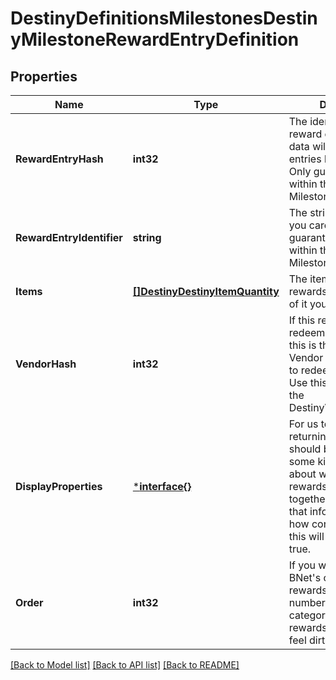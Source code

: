 # DestinyDefinitionsMilestonesDestinyMilestoneRewardEntryDefinition

## Properties
Name | Type | Description | Notes
------------ | ------------- | ------------- | -------------
**RewardEntryHash** | **int32** | The identifier for this reward entry. Runtime data will refer to reward entries by this hash. Only guaranteed unique within the specific Milestone. | [optional] [default to null]
**RewardEntryIdentifier** | **string** | The string identifier, if you care about it. Only guaranteed unique within the specific Milestone. | [optional] [default to null]
**Items** | [**[]DestinyDestinyItemQuantity**](Destiny.DestinyItemQuantity.md) | The items you will get as rewards, and how much of it you&#39;ll get. | [optional] [default to null]
**VendorHash** | **int32** | If this reward is redeemed at a Vendor, this is the hash of the Vendor to go to in order to redeem the reward. Use this hash to look up the DestinyVendorDefinition. | [optional] [default to null]
**DisplayProperties** | [***interface{}**](interface{}.md) | For us to bother returning this info, we should be able to return some kind of information about why these rewards are grouped together. This is ideally that information. Look at how confident I am that this will always remain true. | [optional] [default to null]
**Order** | **int32** | If you want to follow BNet&#39;s ordering of these rewards, use this number within a given category to order the rewards. Yeah, I know. I feel dirty too. | [optional] [default to null]

[[Back to Model list]](../README.md#documentation-for-models) [[Back to API list]](../README.md#documentation-for-api-endpoints) [[Back to README]](../README.md)


